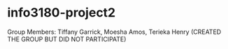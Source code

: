 # info3180-project2
Group Members:
Tiffany Garrick,
Moesha Amos,
Terieka Henry (CREATED THE GROUP BUT DID NOT PARTICIPATE)
